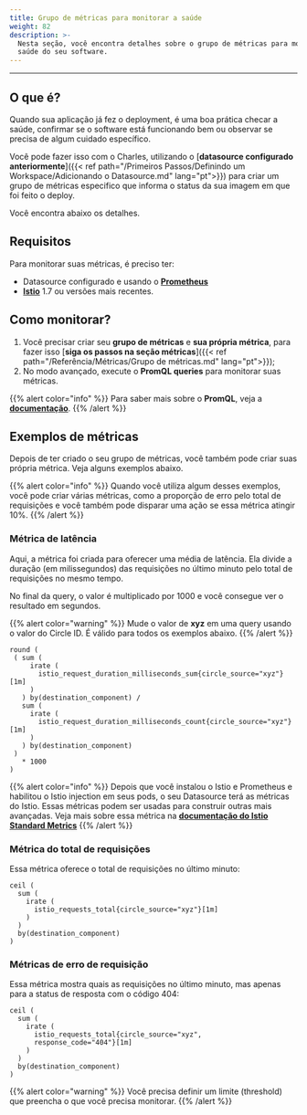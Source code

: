 ```yaml
---
title: Grupo de métricas para monitorar a saúde
weight: 82
description: >-
  Nesta seção, você encontra detalhes sobre o grupo de métricas para monitorar a
  saúde do seu software.
---
```


---

## **O que é?**

Quando sua aplicação já fez o deployment, é uma boa prática checar a saúde, confirmar se o software está funcionando bem ou observar se precisa de algum cuidado específico. 

Você pode fazer isso com o Charles, utilizando o [**datasource configurado anteriormente**]({{< ref path="/Primeiros Passos/Definindo um Workspace/Adicionando o Datasource.md" lang="pt">}}) para criar um grupo de métricas especifico que informa o status da sua imagem em que foi feito o deploy. 

 Você encontra abaixo os detalhes.

## **Requisitos**

Para monitorar suas métricas, é preciso ter: 

*  Datasource configurado e usando o [**Prometheus**](https://prometheus.io/)
*  [**Istio**](https://istio.io/latest/) 1.7 ou versões mais recentes.

## Como monitorar?

1. Você precisar criar seu **grupo de métricas** e **sua própria métrica**, para fazer isso [**siga os passos na seção métricas**]({{< ref path="/Referência/Métricas/Grupo de métricas.md" lang="pt">}});
2. No modo avançado, execute o **PromQL queries** para monitorar suas métricas. 

{{% alert color="info" %}}
Para saber mais sobre o **PromQL**, veja a [**documentação**](https://prometheus.io/docs/prometheus/latest/querying/basics/).
{{% /alert %}}

## **Exemplos de métricas**

Depois de ter criado o seu grupo de métricas, você também pode criar suas própria métrica. Veja alguns exemplos abaixo.

{{% alert color="info" %}}
Quando você utiliza algum desses exemplos, você pode criar várias métricas, como a proporção de erro pelo total de requisições e você também pode disparar uma ação se essa métrica atingir 10%. 
{{% /alert %}}

### **Métrica de latência** 

Aqui, a métrica foi criada para oferecer uma média de latência. Ela divide a duração \(em milissegundos\) das requisições no último minuto pelo total de requisições no mesmo tempo. 

No final da query, o valor é multiplicado por 1000 e você consegue ver o resultado em segundos.

{{% alert color="warning" %}}
Mude o valor de **xyz**  em uma query usando o valor do Circle ID. É válido para todos os exemplos abaixo. 
{{% /alert %}}

```
round (
 ( sum (
     irate (
       istio_request_duration_milliseconds_sum{circle_source="xyz"}[1m]
     )
   ) by(destination_component) /
   sum (
     irate (
       istio_request_duration_milliseconds_count{circle_source="xyz"}[1m]
     )
   ) by(destination_component)
 ) 
   * 1000
)
```

{{% alert color="info" %}}
Depois que você instalou o Istio e Prometheus e habilitou o Istio injection em seus pods,  o seu Datasource terá as métricas do Istio. Essas métricas podem ser usadas para construir outras mais avançadas. Veja mais sobre essa métrica na [**documentação do Istio Standard Metrics**](https://istio.io/latest/docs/reference/config/metrics/)
{{% /alert %}}

### **Métrica do total de requisições** 

Essa métrica oferece o total de requisições no último minuto: 

```
ceil (
  sum (
    irate (
      istio_requests_total{circle_source="xyz"}[1m]
    )
  ) 
  by(destination_component)
) 
```

### **Métricas de erro de requisição**

Essa métrica mostra quais as requisições no último minuto, mas apenas para a status de resposta com o código 404: 

```
ceil (
  sum (
    irate (
      istio_requests_total{circle_source="xyz",
      response_code="404"}[1m]
    )
  ) 
  by(destination_component)
) 
```

{{% alert color="warning" %}}
Você precisa definir um limite \(threshold\) que preencha o que você precisa monitorar. 
{{% /alert %}}